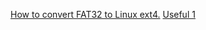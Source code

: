 [How to convert FAT32 to Linux ext4.](https://www.perrotta.dev/2022/01/alpine-linux-on-raspberry-pi-diskless-mode-with-persistent-storage/)
[Useful 1](https://dahl-jacobsen.dk/tips/blog/2021-04-08-docker-on-alpine-linux/)
